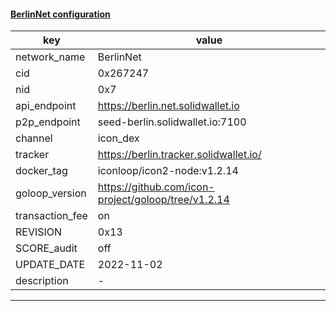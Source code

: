 #### [BerlinNet configuration](https://networkinfo.solidwallet.io/node_info/BerlinNet/default_configure.yml)
|key|value|
|---|---|
|network_name|BerlinNet|
|cid|0x267247|
|nid|0x7|
|api_endpoint|https://berlin.net.solidwallet.io|
|p2p_endpoint|seed-berlin.solidwallet.io:7100|
|channel|icon_dex|
|tracker|https://berlin.tracker.solidwallet.io/|
|docker_tag|iconloop/icon2-node:v1.2.14|
|goloop_version|https://github.com/icon-project/goloop/tree/v1.2.14|
|transaction_fee|on|
|REVISION|0x13|
|SCORE_audit|off|
|UPDATE_DATE|2022-11-02|
|description|-|
---
